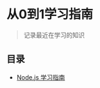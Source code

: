# 从0到1学习指南

> 记录最近在学习的知识

## 目录

* [Node.js 学习指南](https://github.com/aaronlamz/node-learning-ebook)
